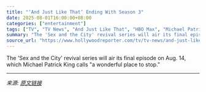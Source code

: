 ```yaml
---
title: "‘And Just Like That’ Ending With Season 3"
date: 2025-08-01T16:00:00+08:00
categories: ["entertainment"]
tags: ["TV", "TV News", "And Just Like That", "HBO Max", "Michael Patrick King", "Sarah Jessica Parker", "Sex and the City"]
summary: "The 'Sex and the City' revival series will air its final episode on Aug. 14, which Michael Patrick King calls \"a wonderful place to stop.\""
source_url: "https://www.hollywoodreporter.com/tv/tv-news/and-just-like-that-ending-season-3-1236335772/"
---
```


The 'Sex and the City' revival series will air its final episode on Aug. 14, which Michael Patrick King calls "a wonderful place to stop."

---

*来源: [原文链接](https://www.hollywoodreporter.com/tv/tv-news/and-just-like-that-ending-season-3-1236335772/)*
